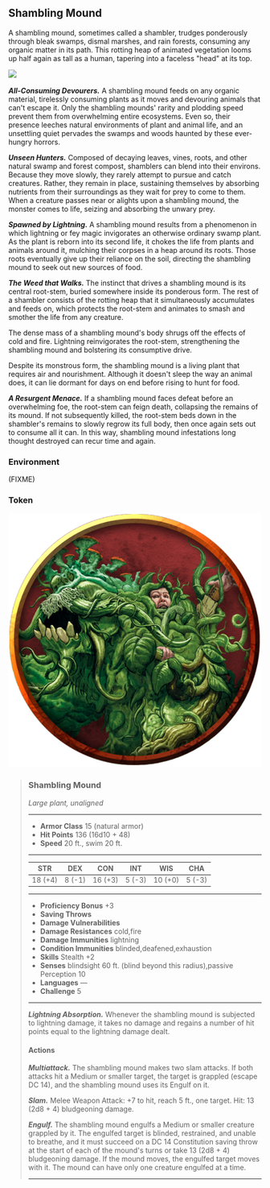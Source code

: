 ## Shambling Mound
A shambling mound, sometimes called a shambler, trudges ponderously through bleak swamps, dismal marshes, and rain forests, consuming any organic matter in its path. This rotting heap of animated vegetation looms up half again as tall as a human, tapering into a faceless "head" at its top.

![](ShamblingMound.png)

***All-Consuming Devourers.*** A shambling mound feeds on any organic material, tirelessly consuming plants as it moves and devouring animals that can't escape it. Only the shambling mounds' rarity and plodding speed prevent them from overwhelming entire ecosystems. Even so, their presence leeches natural environments of plant and animal life, and an unsettling quiet pervades the swamps and woods haunted by these ever-hungry horrors.

***Unseen Hunters.*** Composed of decaying leaves, vines, roots, and other natural swamp and forest compost, shamblers can blend into their environs. Because they move slowly, they rarely attempt to pursue and catch creatures. Rather, they remain in place, sustaining themselves by absorbing nutrients from their surroundings as they wait for prey to come to them. When a creature passes near or alights upon a shambling mound, the monster comes to life, seizing and absorbing the unwary prey.

***Spawned by Lightning.*** A shambling mound results from a phenomenon in which lightning or fey magic invigorates an otherwise ordinary swamp plant. As the plant is reborn into its second life, it chokes the life from plants and animals around it, mulching their corpses in a heap around its roots. Those roots eventually give up their reliance on the soil, directing the shambling mound to seek out new sources of food.

***The Weed that Walks.*** The instinct that drives a shambling mound is its central root-stem, buried somewhere inside its ponderous form. The rest of a shambler consists of the rotting heap that it simultaneously accumulates and feeds on, which protects the root-stem and animates to smash and smother the life from any creature.

The dense mass of a shambling mound's body shrugs off the effects of cold and fire. Lightning reinvigorates the root-stem, strengthening the shambling mound and bolstering its consumptive drive.

Despite its monstrous form, the shambling mound is a living plant that requires air and nourishment. Although it doesn't sleep the way an animal does, it can lie dormant for days on end before rising to hunt for food.

***A Resurgent Menace.*** If a shambling mound faces defeat before an overwhelming foe, the root-stem can feign death, collapsing the remains of its mound. If not subsequently killed, the root-stem beds down in the shambler's remains to slowly regrow its full body, then once again sets out to consume all it can. In this way, shambling mound infestations long thought destroyed can recur time and again.

### Environment
(FIXME)

### Token
![](ShamblingMound-Token.png)

>### Shambling Mound
>*Large plant, unaligned*
>___
>- **Armor Class** 15 (natural armor)
>- **Hit Points** 136 (16d10 + 48)
>- **Speed** 20 ft., swim 20 ft.
>___
>|**STR**|**DEX**|**CON**|**INT**|**WIS**|**CHA**|
>|:---:|:---:|:---:|:---:|:---:|:---:|
>|18 (+4)|8 (-1)|16 (+3)|5 (-3)|10 (+0)|5 (-3)|
>
>___
>- **Proficiency Bonus** +3
>- **Saving Throws** 
>- **Damage Vulnerabilities** 
>- **Damage Resistances** cold,fire
>- **Damage Immunities** lightning
>- **Condition Immunities** blinded,deafened,exhaustion
>- **Skills** Stealth +2
>- **Senses** blindsight 60 ft. (blind beyond this radius),passive Perception 10
>- **Languages** —
>- **Challenge** 5
>___
>***Lightning Absorption.*** Whenever the shambling mound is subjected to lightning damage, it takes no damage and regains a number of hit points equal to the lightning damage dealt.
>
>#### Actions
>***Multiattack.*** The shambling mound makes two slam attacks. If both attacks hit a Medium or smaller target, the target is grappled (escape DC 14), and the shambling mound uses its Engulf on it.
>
>***Slam.*** Melee Weapon Attack: +7 to hit, reach 5 ft., one target. Hit: 13 (2d8 + 4) bludgeoning damage.
>
>***Engulf.*** The shambling mound engulfs a Medium or smaller creature grappled by it. The engulfed target is blinded, restrained, and unable to breathe, and it must succeed on a DC 14 Constitution saving throw at the start of each of the mound's turns or take 13 (2d8 + 4) bludgeoning damage. If the mound moves, the engulfed target moves with it. The mound can have only one creature engulfed at a time.
>
>----
>

